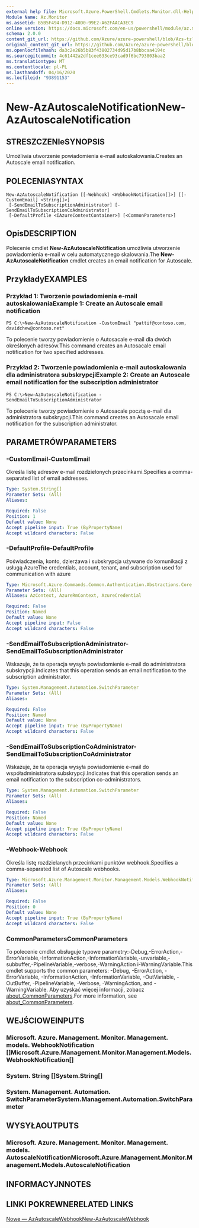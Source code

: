 ```yaml
---
external help file: Microsoft.Azure.PowerShell.Cmdlets.Monitor.dll-Help.xml
Module Name: Az.Monitor
ms.assetid: B5B5F494-D912-40D0-99E2-A62FAACA3EC9
online version: https://docs.microsoft.com/en-us/powershell/module/az.monitor/new-azautoscalenotification
schema: 2.0.0
content_git_url: https://github.com/Azure/azure-powershell/blob/Azs-tzl/src/Monitor/Monitor/help/New-AzAutoscaleNotification.md
original_content_git_url: https://github.com/Azure/azure-powershell/blob/Azs-tzl/src/Monitor/Monitor/help/New-AzAutoscaleNotification.md
ms.openlocfilehash: da3c2e26b5b83f43802734d95d17b8bbcaa4194c
ms.sourcegitcommit: 4c61442a2df1cee633ce93cad9f6bc793803baa2
ms.translationtype: MT
ms.contentlocale: pl-PL
ms.lasthandoff: 04/16/2020
ms.locfileid: "93891153"
---
```

# <span data-ttu-id="47ab2-101">New-AzAutoscaleNotification</span><span class="sxs-lookup"><span data-stu-id="47ab2-101">New-AzAutoscaleNotification</span></span>

## <span data-ttu-id="47ab2-102">STRESZCZENIe</span><span class="sxs-lookup"><span data-stu-id="47ab2-102">SYNOPSIS</span></span>
<span data-ttu-id="47ab2-103">Umożliwia utworzenie powiadomienia e-mail autoskalowania.</span><span class="sxs-lookup"><span data-stu-id="47ab2-103">Creates an Autoscale email notification.</span></span>

## <span data-ttu-id="47ab2-104">POLECENIA</span><span class="sxs-lookup"><span data-stu-id="47ab2-104">SYNTAX</span></span>

```
New-AzAutoscaleNotification [[-Webhook] <WebhookNotification[]>] [[-CustomEmail] <String[]>]
 [-SendEmailToSubscriptionAdministrator] [-SendEmailToSubscriptionCoAdministrator]
 [-DefaultProfile <IAzureContextContainer>] [<CommonParameters>]
```

## <span data-ttu-id="47ab2-105">Opis</span><span class="sxs-lookup"><span data-stu-id="47ab2-105">DESCRIPTION</span></span>
<span data-ttu-id="47ab2-106">Polecenie cmdlet **New-AzAutoscaleNotification** umożliwia utworzenie powiadomienia e-mail w celu automatycznego skalowania.</span><span class="sxs-lookup"><span data-stu-id="47ab2-106">The **New-AzAutoscaleNotification** cmdlet creates an email notification for Autoscale.</span></span>

## <span data-ttu-id="47ab2-107">Przykłady</span><span class="sxs-lookup"><span data-stu-id="47ab2-107">EXAMPLES</span></span>

### <span data-ttu-id="47ab2-108">Przykład 1: Tworzenie powiadomienia e-mail autoskalowania</span><span class="sxs-lookup"><span data-stu-id="47ab2-108">Example 1: Create an Autoscale email notification</span></span>
```
PS C:\>New-AzAutoscaleNotification -CustomEmail "pattif@contoso.com, davidchew@contoso.net"
```

<span data-ttu-id="47ab2-109">To polecenie tworzy powiadomienie o Autosacale e-mail dla dwóch określonych adresów.</span><span class="sxs-lookup"><span data-stu-id="47ab2-109">This command creates an Autosacale email notification for two specified addresses.</span></span>

### <span data-ttu-id="47ab2-110">Przykład 2: Tworzenie powiadomienia e-mail autoskalowania dla administratora subskrypcji</span><span class="sxs-lookup"><span data-stu-id="47ab2-110">Example 2: Create an Autoscale email notification for the subscription administrator</span></span>
```
PS C:\>New-AzAutoscaleNotification -SendEmailToSubscriptionAdministrator
```

<span data-ttu-id="47ab2-111">To polecenie tworzy powiadomienie o Autosacale pocztą e-mail dla administratora subskrypcji.</span><span class="sxs-lookup"><span data-stu-id="47ab2-111">This command creates an Autosacale email notification for the subscription administrator.</span></span>

## <span data-ttu-id="47ab2-112">PARAMETRÓW</span><span class="sxs-lookup"><span data-stu-id="47ab2-112">PARAMETERS</span></span>

### <span data-ttu-id="47ab2-113">-CustomEmail</span><span class="sxs-lookup"><span data-stu-id="47ab2-113">-CustomEmail</span></span>
<span data-ttu-id="47ab2-114">Określa listę adresów e-mail rozdzielonych przecinkami.</span><span class="sxs-lookup"><span data-stu-id="47ab2-114">Specifies a comma-separated list of email addresses.</span></span>

```yaml
Type: System.String[]
Parameter Sets: (All)
Aliases:

Required: False
Position: 1
Default value: None
Accept pipeline input: True (ByPropertyName)
Accept wildcard characters: False
```

### <span data-ttu-id="47ab2-115">-DefaultProfile</span><span class="sxs-lookup"><span data-stu-id="47ab2-115">-DefaultProfile</span></span>
<span data-ttu-id="47ab2-116">Poświadczenia, konto, dzierżawa i subskrypcja używane do komunikacji z usługą Azure</span><span class="sxs-lookup"><span data-stu-id="47ab2-116">The credentials, account, tenant, and subscription used for communication with azure</span></span>

```yaml
Type: Microsoft.Azure.Commands.Common.Authentication.Abstractions.Core.IAzureContextContainer
Parameter Sets: (All)
Aliases: AzContext, AzureRmContext, AzureCredential

Required: False
Position: Named
Default value: None
Accept pipeline input: False
Accept wildcard characters: False
```

### <span data-ttu-id="47ab2-117">-SendEmailToSubscriptionAdministrator</span><span class="sxs-lookup"><span data-stu-id="47ab2-117">-SendEmailToSubscriptionAdministrator</span></span>
<span data-ttu-id="47ab2-118">Wskazuje, że ta operacja wysyła powiadomienie e-mail do administratora subskrypcji.</span><span class="sxs-lookup"><span data-stu-id="47ab2-118">Indicates that this operation sends an email notification to the subscription administrator.</span></span>

```yaml
Type: System.Management.Automation.SwitchParameter
Parameter Sets: (All)
Aliases:

Required: False
Position: Named
Default value: None
Accept pipeline input: True (ByPropertyName)
Accept wildcard characters: False
```

### <span data-ttu-id="47ab2-119">-SendEmailToSubscriptionCoAdministrator</span><span class="sxs-lookup"><span data-stu-id="47ab2-119">-SendEmailToSubscriptionCoAdministrator</span></span>
<span data-ttu-id="47ab2-120">Wskazuje, że ta operacja wysyła powiadomienie e-mail do współadministratora subskrypcji.</span><span class="sxs-lookup"><span data-stu-id="47ab2-120">Indicates that this operation sends an email notification to the subscription co-administrators.</span></span>

```yaml
Type: System.Management.Automation.SwitchParameter
Parameter Sets: (All)
Aliases:

Required: False
Position: Named
Default value: None
Accept pipeline input: True (ByPropertyName)
Accept wildcard characters: False
```

### <span data-ttu-id="47ab2-121">-Webhook</span><span class="sxs-lookup"><span data-stu-id="47ab2-121">-Webhook</span></span>
<span data-ttu-id="47ab2-122">Określa listę rozdzielanych przecinkami punktów webhook.</span><span class="sxs-lookup"><span data-stu-id="47ab2-122">Specifies a comma-separated list of Autoscale webhooks.</span></span>

```yaml
Type: Microsoft.Azure.Management.Monitor.Management.Models.WebhookNotification[]
Parameter Sets: (All)
Aliases:

Required: False
Position: 0
Default value: None
Accept pipeline input: True (ByPropertyName)
Accept wildcard characters: False
```

### <span data-ttu-id="47ab2-123">CommonParameters</span><span class="sxs-lookup"><span data-stu-id="47ab2-123">CommonParameters</span></span>
<span data-ttu-id="47ab2-124">To polecenie cmdlet obsługuje typowe parametry:-Debug,-ErrorAction,-ErrorVariable,-InformationAction,-InformationVariable,-unvariable,-subbuffer,-PipelineVariable,-verbose,-WarningAction i-WarningVariable.</span><span class="sxs-lookup"><span data-stu-id="47ab2-124">This cmdlet supports the common parameters: -Debug, -ErrorAction, -ErrorVariable, -InformationAction, -InformationVariable, -OutVariable, -OutBuffer, -PipelineVariable, -Verbose, -WarningAction, and -WarningVariable.</span></span> <span data-ttu-id="47ab2-125">Aby uzyskać więcej informacji, zobacz [about_CommonParameters](http://go.microsoft.com/fwlink/?LinkID=113216).</span><span class="sxs-lookup"><span data-stu-id="47ab2-125">For more information, see [about_CommonParameters](http://go.microsoft.com/fwlink/?LinkID=113216).</span></span>

## <span data-ttu-id="47ab2-126">WEJŚCIOWE</span><span class="sxs-lookup"><span data-stu-id="47ab2-126">INPUTS</span></span>

### <span data-ttu-id="47ab2-127">Microsoft. Azure. Management. Monitor. Management. models. WebhookNotification []</span><span class="sxs-lookup"><span data-stu-id="47ab2-127">Microsoft.Azure.Management.Monitor.Management.Models.WebhookNotification[]</span></span>

### <span data-ttu-id="47ab2-128">System. String []</span><span class="sxs-lookup"><span data-stu-id="47ab2-128">System.String[]</span></span>

### <span data-ttu-id="47ab2-129">System. Management. Automation. SwitchParameter</span><span class="sxs-lookup"><span data-stu-id="47ab2-129">System.Management.Automation.SwitchParameter</span></span>

## <span data-ttu-id="47ab2-130">WYSYŁA</span><span class="sxs-lookup"><span data-stu-id="47ab2-130">OUTPUTS</span></span>

### <span data-ttu-id="47ab2-131">Microsoft. Azure. Management. Monitor. Management. models. AutoscaleNotification</span><span class="sxs-lookup"><span data-stu-id="47ab2-131">Microsoft.Azure.Management.Monitor.Management.Models.AutoscaleNotification</span></span>

## <span data-ttu-id="47ab2-132">INFORMACYJN</span><span class="sxs-lookup"><span data-stu-id="47ab2-132">NOTES</span></span>

## <span data-ttu-id="47ab2-133">LINKI POKREWNE</span><span class="sxs-lookup"><span data-stu-id="47ab2-133">RELATED LINKS</span></span>

[<span data-ttu-id="47ab2-134">Nowe — AzAutoscaleWebhook</span><span class="sxs-lookup"><span data-stu-id="47ab2-134">New-AzAutoscaleWebhook</span></span>](./New-AzAutoscaleWebhook.md)


